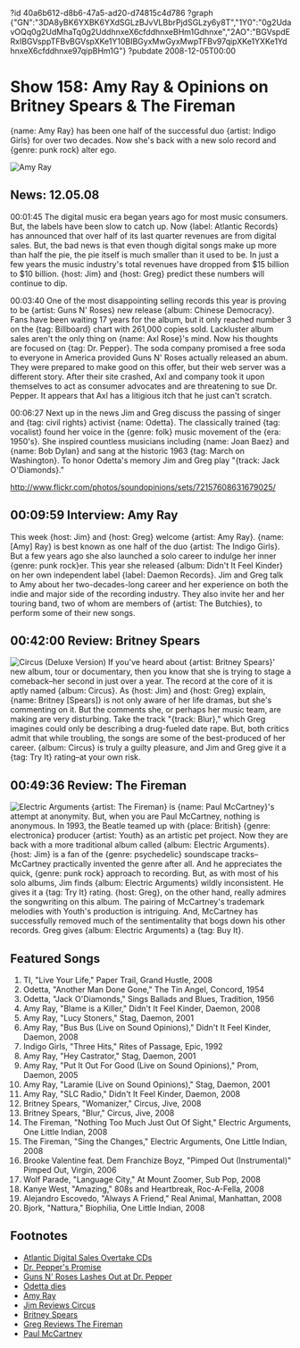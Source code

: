 ?id 40a6b612-d8b6-47a5-ad20-d74815c4d786
?graph {"GN":"3DA8yBK6YXBK6YXdSGLzBJvVLBbrPjdSGLzy6y8T","1Y0":"0g2UdavOQq0g2UdMhaTq0g2UddhnxeX6cfddhnxeBHm1Gdhnxe","2AO":"BGVspdERxIBGVsppTFBvBGVspXKe1Y10BIBGyxMwGyxMwpTFBv97qipXKe1YXKe1YdhnxeX6cfddhnxe97qipBHm1G"}
?pubdate 2008-12-05T00:00

# Show 158: Amy Ray & Opinions on Britney Spears & The Fireman
{name: Amy Ray} has been one half of the successful duo {artist: Indigo Girls} for over two decades. Now she's back with a new solo record and {genre: punk rock} alter ego. 

![Amy Ray](https://static.soundopinions.org/images/2008/amyray.jpg)

## News: 12.05.08
00:01:45 The digital music era began years ago for most music consumers. But, the labels have been slow to catch up. Now {label: Atlantic Records} has announced that over half of its last quarter revenues are from digital sales. But, the bad news is that even though digital songs make up more than half the pie, the pie itself is much smaller than it used to be. In just a few years the music industry's total revenues have dropped from $15 billion to $10 billion. {host: Jim} and {host: Greg} predict these numbers will continue to dip.

00:03:40 One of the most disappointing selling records this year is proving to be {artist: Guns N' Roses} new release {album: Chinese Democracy}. Fans have been waiting 17 years for the album, but it only reached number 3 on the {tag: Billboard} chart with 261,000 copies sold. Lackluster album sales aren't the only thing on {name: Axl Rose}'s mind. Now his thoughts are focused on {tag: Dr. Pepper}. The soda company promised a free soda to everyone in America provided Guns N' Roses actually released an abum. They were prepared to make good on this offer, but their web server was a different story. After their site crashed, Axl and company took it upon themselves to act as consumer advocates and are threatening to sue Dr. Pepper. It appears that Axl has a litigious itch that he just can't scratch.

00:06:27 Next up in the news Jim and Greg discuss the passing of singer and {tag: civil rights} activist {name: Odetta}. The classically trained {tag: vocalist} found her voice in the {genre: folk} music movement of the {era: 1950's}. She inspired countless musicians including {name: Joan Baez} and {name: Bob Dylan} and sang at the historic 1963 {tag: March on Washington}. To honor Odetta's memory Jim and Greg play "{track: Jack O'Diamonds}."

http://www.flickr.com/photos/soundopinions/sets/72157608631679025/

## 00:09:59 Interview: Amy Ray
This week {host: Jim} and {host: Greg} welcome {artist: Amy Ray}. {name: [Amy] Ray} is best known as one half of the duo {artist: The Indigo Girls}. But a few years ago she also launched a solo career to indulge her inner {genre: punk rock}er. This year she released {album: Didn't It Feel Kinder} on her own independent label {label: Daemon Records}. Jim and Greg talk to Amy about her two-decades-long career and her experience on both the indie and major side of the recording industry. They also invite her and her touring band, two of whom are members of {artist: The Butchies}, to perform some of their new songs.

## 00:42:00 Review: Britney Spears
![Circus (Deluxe Version)](https://static.soundopinions.org/assets/158/1Y00.jpg)
If you've heard about {artist: Britney Spears}' new album, tour or documentary, then you know that she is trying to stage a comeback–her second in just over a year. The record at the core of it is aptly named {album: Circus}. As {host: Jim} and {host: Greg} explain, {name: Britney [Spears]} is not only aware of her life dramas, but she's commenting on it. But the comments she, or perhaps her music team, are making are very disturbing. Take the track "{track: Blur}," which Greg imagines could only be describing a drug-fueled date rape. But, both critics admit that while troubling, the songs are some of the best-produced of her career. {album: Circus} is truly a guilty pleasure, and Jim and Greg give it a {tag: Try It} rating–at your own risk.

## 00:49:36 Review: The Fireman
![Electric Arguments](https://static.soundopinions.org/assets/158/2AO0.jpg)
{artist: The Fireman} is {name: Paul McCartney}'s attempt at anonymity. But, when you are Paul McCartney, nothing is anonymous. In 1993, the Beatle teamed up with {place: British} {genre: electronica} producer {artist: Youth} as an artistic pet project. Now they are back with a more traditional album called {album: Electric Arguments}. {host: Jim} is a fan of the {genre: psychedelic} soundscape tracks–McCartney practically invented the genre after all. And he appreciates the quick, {genre: punk rock} approach to recording. But, as with most of his solo albums, Jim finds {album: Electric Arguments} wildly inconsistent. He gives it a {tag: Try It} rating. {host: Greg}, on the other hand, really admires the songwriting on this album. The pairing of McCartney's trademark melodies with Youth's production is intriguing. And, McCartney has successfully removed much of the sentimentality that bogs down his other records. Greg gives {album: Electric Arguments} a {tag: Buy It}.

## Featured Songs

1. TI, "Live Your Life," Paper Trail, Grand Hustle, 2008 
1. Odetta, "Another Man Done Gone," The Tin Angel, Concord, 1954 
1. Odetta, "Jack O'Diamonds," Sings Ballads and Blues, Tradition, 1956 
1. Amy Ray, "Blame is a Killer," Didn't It Feel Kinder, Daemon, 2008
1. Amy Ray, "Lucy Stoners," Stag, Daemon, 2001 
1. Amy Ray, "Bus Bus (Live on Sound Opinions)," Didn't It Feel Kinder, Daemon, 2008 
1. Indigo Girls, "Three Hits," Rites of Passage, Epic, 1992 
1. Amy Ray, "Hey Castrator," Stag, Daemon, 2001
1. Amy Ray, "Put It Out For Good (Live on Sound Opinions)," Prom, Daemon, 2005
1. Amy Ray, "Laramie (Live on Sound Opinions)," Stag, Daemon, 2001 
1. Amy Ray, "SLC Radio," Didn't It Feel Kinder, Daemon, 2008
1. Britney Spears, "Womanizer," Circus, Jive, 2008 
1. Britney Spears, "Blur," Circus, Jive, 2008
1. The Fireman, "Nothing Too Much Just Out Of Sight," Electric Arguments, One Little Indian, 2008 
1. The Fireman, "Sing the Changes," Electric Arguments, One Little Indian, 2008 
1. Brooke Valentine feat. Dem Franchize Boyz, "Pimped Out (Instrumental)"  Pimped Out, Virgin, 2006 
1. Wolf Parade, "Language City," At Mount Zoomer, Sub Pop, 2008 
1. Kanye West, "Amazing," 808s and Heartbreak, Roc-A-Fella, 2008
1. Alejandro Escovedo, "Always A Friend," Real Animal, Manhattan, 2008
1. Bjork, "Nattura," Biophilia, One Little Indian, 2008

## Footnotes 
- [Atlantic Digital Sales Overtake CDs](http://www.nytimes.com/2008/11/26/business/media/26music.html)
- [Dr. Pepper's Promise](http://www.mtv.com/news/1597200/guns-n-roses-chinese-democracy-release-means-free-dr-pepper-for-all/)
- [Guns N' Roses Lashes Out at Dr. Pepper](http://www.cnn.com/2008/SHOWBIZ/Music/12/02/gunsnroses.soda/index.html?eref=rss_us)
- [Odetta dies](http://articles.chicagotribune.com/2008-12-04/entertainment/0812030530_1_19th-century-slave-songs-20th-century-folk-icons-sister-and-stepfather)
- [Amy Ray](http://www.amy-ray.com/)
- [Jim Reviews Circus](http://www.jimdero.com/News2008/BritneySpearsCircus.htm)
- [Britney Spears](http://www.britneyspears.com/)
- [Greg Reviews The Fireman](http://www.popmatters.com/article/66570-as-the-fireman-paul-mccartney-offers-one-of-his-better-albums/)
- [Paul McCartney](https://www.paulmccartney.com/)

